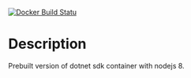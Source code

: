 [![Docker Build Statu](https://img.shields.io/docker/build/ptcos/docker-dotnet-node-sdk.svg)]()

# Description

Prebuilt version of dotnet sdk container with nodejs 8.
